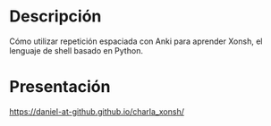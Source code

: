 # Descripción

Cómo utilizar repetición espaciada con Anki para aprender Xonsh, el lenguaje de shell basado en Python.

# Presentación

https://daniel-at-github.github.io/charla_xonsh/
